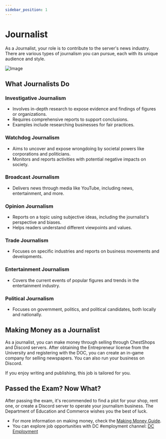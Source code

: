 ```yaml
---
sidebar_position: 1
---
```


# Journalist

As a Journalist, your role is to contribute to the server's news industry. There are various types of journalism you can pursue, each with its unique audience and style.

![Image](https://cdn.discordapp.com/attachments/838356841217916989/1165973304323096638/2023-10-23_22.21.23.png?ex=6548cc42&is=65365742&hm=dfad41b8583da3a19f6852d8d1ccb263bb8cb0644e273bf093b1453e8f09b874&)

## What Journalists Do

### Investigative Journalism

- Involves in-depth research to expose evidence and findings of figures or organizations.
- Requires comprehensive reports to support conclusions.
- Examples include researching businesses for fair practices.

### Watchdog Journalism

- Aims to uncover and expose wrongdoing by societal powers like corporations and politicians.
- Monitors and reports activities with potential negative impacts on society.

### Broadcast Journalism

- Delivers news through media like YouTube, including news, entertainment, and more.

### Opinion Journalism

- Reports on a topic using subjective ideas, including the journalist's perspective and biases.
- Helps readers understand different viewpoints and values.

### Trade Journalism

- Focuses on specific industries and reports on business movements and developments.

### Entertainment Journalism

- Covers the current events of popular figures and trends in the entertainment industry.

### Political Journalism

- Focuses on government, politics, and political candidates, both locally and nationally.

## Making Money as a Journalist

As a journalist, you can make money through selling through ChestShops and Discord servers. After obtaining the Entrepreneur license from the University and registering with the DOC, you can create an in-game company for selling newspapers. You can also run your business on Discord.

If you enjoy writing and publishing, this job is tailored for you.

## Passed the Exam? Now What?

After passing the exam, it's recommended to find a plot for your shop, rent one, or create a Discord server to operate your journalism business. The Department of Education and Commerce wishes you the best of luck.

- For more information on making money, check the [Making Money Guide](https://wiki.democracycraft.net/government/money/).
- You can explore job opportunities with DC #employment channel: [DC Employment](https://discord.gg/democracy)